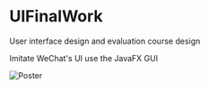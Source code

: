 # UIFinalWork

User interface design and evaluation course design

Imitate WeChat's UI use the JavaFX GUI

![Poster](/docs/friendlist.png"friendlist")